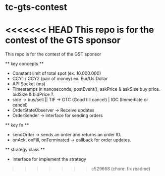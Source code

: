 # tc-gts-contest
<<<<<<< HEAD
This repo is for the contest of the GTS sponsor
=======

This repo is for the contest of the GST sponsor

** key concepts **
- Constant limit of total spot (ex. 10.000.000)
- CCY1 / CCY2 (pair of money) ex. Eur/Us Dollar
- API Socket (ms)
- Timestamps in nanoseconds, postEvent(), askPrice & askSize buy price. bidSize & bidPrice ?.
- side -> buy/sell || TIF -> GTC (Good till cancel) | IOC (Immediate or cancel)
- OrderStateObserver -> Receive updates
- OrderSender -> interface for sending orders

** key fn **
- sendOrder -> sends an order and returns an order ID.
- onAck, onFill, onTerminated -> callback for order updates.

** strategy class **
- Interface for implement the strategy

>>>>>>> c529668 (chore: fix readme)
